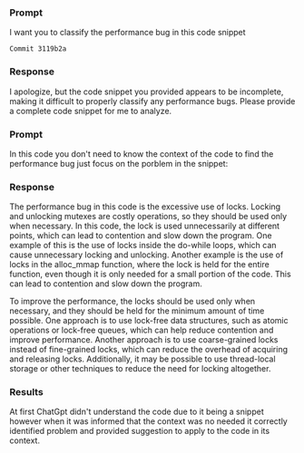 ### Prompt
I want you to classify the performance bug in this code snippet 
    
    Commit 3119b2a

### Response
I apologize, but the code snippet you provided appears to be incomplete, making it difficult to properly classify any performance bugs. Please provide a complete code snippet for me to analyze.

### Prompt
In this code you don't need to know the context of the code to find the performance bug just focus on the porblem in the snippet:

### Response


The performance bug in this code is the excessive use of locks. Locking and unlocking mutexes are costly operations, so they should be used only when necessary. In this code, the lock is used unnecessarily at different points, which can lead to contention and slow down the program. One example of this is the use of locks inside the do-while loops, which can cause unnecessary locking and unlocking. Another example is the use of locks in the alloc_mmap function, where the lock is held for the entire function, even though it is only needed for a small portion of the code. This can lead to contention and slow down the program.

To improve the performance, the locks should be used only when necessary, and they should be held for the minimum amount of time possible. One approach is to use lock-free data structures, such as atomic operations or lock-free queues, which can help reduce contention and improve performance. Another approach is to use coarse-grained locks instead of fine-grained locks, which can reduce the overhead of acquiring and releasing locks. Additionally, it may be possible to use thread-local storage or other techniques to reduce the need for locking altogether.


### Results
At first ChatGpt didn't understand the code due to it being a snippet however when it was informed that the context was no needed it correctly identified problem and provided suggestion to apply to the code in its context. 